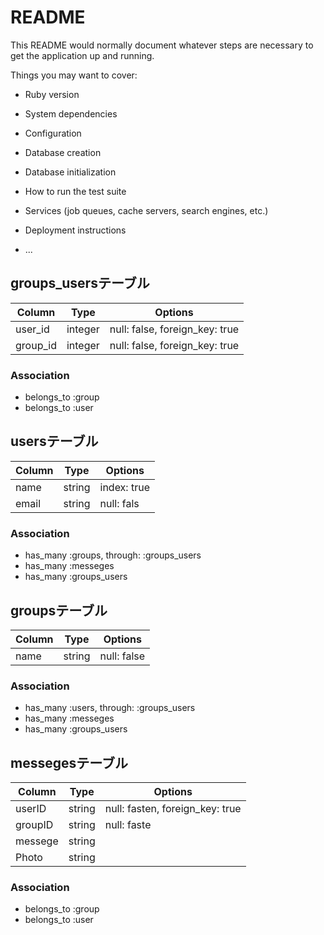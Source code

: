 # README

This README would normally document whatever steps are necessary to get the
application up and running.

Things you may want to cover:

* Ruby version

* System dependencies

* Configuration

* Database creation

* Database initialization

* How to run the test suite

* Services (job queues, cache servers, search engines, etc.)

* Deployment instructions

* ...



## groups_usersテーブル

|Column|Type|Options|
|------|----|-------|
|user_id|integer|null: false, foreign_key: true|
|group_id|integer|null: false, foreign_key: true|

### Association
- belongs_to :group
- belongs_to :user


## usersテーブル
|Column|Type|Options|
|------|----|-------|
|name|string|index: true|
|email|string|null: fals|

### Association
- has_many :groups, through:  :groups_users
- has_many :messeges
- has_many :groups_users


## groupsテーブル
|Column|Type|Options|
|------|----|-------|
|name|string|null: false|

### Association
- has_many :users, through: :groups_users
- has_many :messeges
- has_many :groups_users


## messegesテーブル
|Column|Type|Options|
|------|----|-------|
|userID|string|null: fasten, foreign_key: true|
|groupID|string|null: faste|
|messege|string||
|Photo|string||

### Association
- belongs_to :group
- belongs_to :user
